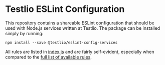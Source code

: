 # Testlio ESLint Configuration

This repository contains a shareable ESLint configuration that should be used with Node.js services written at Testlio. The package can be installed simply by running:

```
npm install --save @testlio/eslint-config-services
```

All rules are listed in [index.js](./index.js) and are fairly self-evident, especially when compared to the [full list of available rules](http://eslint.org/docs/rules/).
